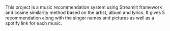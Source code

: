 This project is a music recommendation system using Streamlit framework and cosine similarity method based on the artist, album and lyrics. It gives 5 recommendation along with the singer names and pictures as well as a spotify link for each music.
